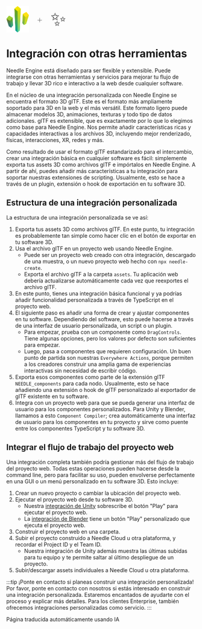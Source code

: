 <br/>
<div class="centered" style="display: flex;
    align-items: center;
    gap: 20px;
    font-size: 2em;
    font-weight: 100;">
    <img src="/logo.png" style="max-height:70px;" title="Needle Logo" alt="Needle Logo"/> +
    <span style="font-size: 50px;">✨</span> 
</div>

# Integración con otras herramientas

Needle Engine está diseñado para ser flexible y extensible. Puede integrarse con otras herramientas y servicios para mejorar tu flujo de trabajo y llevar 3D rico e interactivo a la web desde cualquier software.

En el núcleo de una integración personalizada con Needle Engine se encuentra el formato 3D glTF. Este es el formato más ampliamente soportado para 3D en la web y el más versátil. Este formato ligero puede almacenar modelos 3D, animaciones, texturas y todo tipo de datos adicionales. glTF es extensible, que es exactamente por lo que lo elegimos como base para Needle Engine. Nos permite añadir características ricas y capacidades interactivas a los archivos 3D, incluyendo mejor renderizado, físicas, interacciones, XR, redes y más.

Como resultado de usar el formato glTF estandarizado para el intercambio, crear una integración básica en cualquier software es fácil: simplemente exporta tus assets 3D como archivos glTF e impórtalos en Needle Engine. A partir de ahí, puedes añadir más características a tu integración para soportar nuestras extensiones de scripting. Usualmente, esto se hace a través de un plugin, extensión o hook de exportación en tu software 3D.

## Estructura de una integración personalizada
La estructura de una integración personalizada se ve así:

1.  Exporta tus assets 3D como archivos glTF. En este punto, tu integración es probablemente tan simple como hacer clic en el botón de exportar en tu software 3D.
2.  Usa el archivo glTF en un proyecto web usando Needle Engine.
    -   Puede ser un proyecto web creado con otra integración, descargado de una muestra, o un nuevo proyecto web hecho con `npx needle-create`.
    -   Exporta el archivo glTF a la carpeta `assets`. Tu aplicación web debería actualizarse automáticamente cada vez que reexportes el archivo glTF.
3.  En este punto, tienes una integración básica funcional y ya podrías añadir funcionalidad personalizada a través de TypeScript en el proyecto web.
4.  El siguiente paso es añadir una forma de crear y ajustar componentes en tu software. Dependiendo del software, esto puede hacerse a través de una interfaz de usuario personalizada, un script o un plugin.
    -   Para empezar, prueba con un componente como `DragControls`. Tiene algunas opciones, pero los valores por defecto son suficientes para empezar.
    -   Luego, pasa a componentes que requieren configuración. Un buen punto de partida son nuestras `Everywhere Actions`, porque permiten a los creadores construir una amplia gama de experiencias interactivas sin necesidad de escribir código.
5.  Exporta esos componentes como parte de la extensión glTF `NEEDLE_components` para cada nodo. Usualmente, esto se hace añadiendo una extensión o hook de glTF personalizado al exportador de glTF existente en tu software.
6.  Integra con un proyecto web para que se pueda generar una interfaz de usuario para los componentes personalizados. Para Unity y Blender, llamamos a esto `Component Compiler`; crea automáticamente una interfaz de usuario para los componentes en tu proyecto y sirve como puente entre los componentes TypeScript y tu software 3D.

## Integrar el flujo de trabajo del proyecto web

Una integración completa también podría gestionar más del flujo de trabajo del proyecto web. Todas estas operaciones pueden hacerse desde la command line, pero para facilitar su uso, pueden envolverse perfectamente en una GUI o un menú personalizado en tu software 3D. Esto incluye:

1.  Crear un nuevo proyecto o cambiar la ubicación del proyecto web.
2.  Ejecutar el proyecto web desde tu software 3D.
    -   Nuestra [integración de Unity](./../unity/) sobrescribe el botón "Play" para ejecutar el proyecto web.
    -   La [integración de Blender](./../blender/) tiene un botón "Play" personalizado que ejecuta el proyecto web.
3.  Construir el proyecto web en una carpeta.
4.  Subir el proyecto construido a Needle Cloud u otra plataforma, y recordar el Project ID y el Team ID.
    -   Nuestra integración de Unity además muestra las últimas subidas para tu equipo y te permite saltar al último despliegue de un proyecto.
5.  Subir/descargar assets individuales a Needle Cloud u otra plataforma.

:::tip ¡Ponte en contacto si planeas construir una integración personalizada!
Por favor, ponte en contacto con nosotros si estás interesado en construir una integración personalizada. Estaremos encantados de ayudarte con el proceso y explicar más detalles. Para los clientes Enterprise, también ofrecemos integraciones personalizadas como servicio.
:::

Página traducida automáticamente usando IA